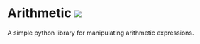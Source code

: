 # Arithmetic ![](https://github.com/ains-arch/arithmetic/workflows/tests/badge.svg)

A simple python library for manipulating arithmetic expressions.

